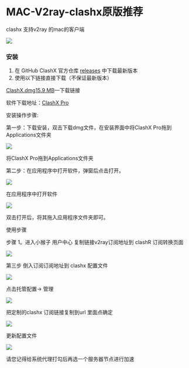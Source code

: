# MAC-V2ray-clashx原版推荐

clashx 支持v2ray 的mac的客户端

![](https://www.shenlejiang.xyz/wp-content/uploads/2021/04/%E6%88%AA%E5%B1%8F2021-04-28-%E4%B8%8B%E5%8D%883.22.26.png)

### 安装

1. 在 GitHub ClashX 官方仓库 [releases](https://github.com/yichengchen/clashX/releases) 中下载最新版本
2. 使用以下链接直接下载（不保证最新版本）

[ClashX.dmg15.9 MB](https://www.shenlejiang.xyz/upload/ClashX.dmg)—下载链接

软件下载地址：[ClashX Pro](http://download.xiaohouzi.club:276/upload/ClashX.dmg)

安装操作步骤:

第一步：下载安装，双击下载dmg文件，在安装界面中将ClashX Pro拖到Applications文件夹

![](https://ava.shenlejiang.xyz/wp-content/uploads/2021/04/c111.png)

将ClashX Pro拖到Applications文件夹

第二步：在应用程序中打开软件，弹窗后点击打开。

![](https://ava.shenlejiang.xyz/wp-content/uploads/2021/04/c222.png)

在应用程序中打开软件

![](https://ava.shenlejiang.xyz/wp-content/uploads/2021/04/c333.png)

双击打开后，将其拖入应用程序文件夹即可。

使用步骤

步骤 1。进入小猴子 用户中心 复制链接v2ray订阅地址到 clashR 订阅转换页面

![](https://www.shenlejiang.xyz/wp-content/uploads/2021/12/QQ%E5%9B%BE%E7%89%8720211225005216-1024x428.png)

第三步 倒入订阅订阅地址到 clashx 配置文件

![](https://www.shenlejiang.xyz/wp-content/uploads/2021/04/%E6%88%AA%E5%B1%8F2021-04-28-%E4%B8%8B%E5%8D%883.26.00.png)

点击托管配置-> 管理

![](https://www.shenlejiang.xyz/wp-content/uploads/2021/04/%E6%88%AA%E5%B1%8F2021-04-28-%E4%B8%8B%E5%8D%883.26.40.png)

把定制的clashx 订阅链接复制到url 里面点确定

![](https://www.shenlejiang.xyz/wp-content/uploads/2021/04/%E6%88%AA%E5%B1%8F2021-04-28-%E4%B8%8B%E5%8D%883.46.49.png)

更新配置文件

![](https://www.shenlejiang.xyz/wp-content/uploads/2021/04/%E6%88%AA%E5%B1%8F2021-04-28-%E4%B8%8B%E5%8D%883.47.39.png)

请您记得给系统代理打勾后再选一个服务器节点进行加速
